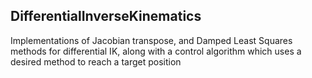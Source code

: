 ## DifferentialInverseKinematics

Implementations of Jacobian transpose, and Damped Least Squares methods for differential IK, along with a control algorithm which uses a desired method to reach a target position

